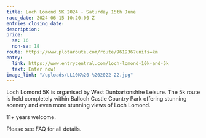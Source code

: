 ```yaml
---
title: Loch Lomond 5K 2024 - Saturday 15th June
race_date: 2024-06-15 10:20:00 Z
entries_closing_date: 
description: 
price:
  sa: 16
  non-sa: 18
route: https://www.plotaroute.com/route/961936?units=km
entry:
  link: https://www.entrycentral.com/loch-lomond-10k-and-5k
  text: Enter now!
image_link: "/uploads/LL10K%20-%202022-22.jpg"
---
```


Loch Lomond 5K is organised by West Dunbartonshire Leisure. The 5k route is held completely within Balloch Castle Country Park offering stunning     scenery and even more stunning views of Loch Lomond. 
    
11+ years welcome.
    
Please see FAQ for all details.